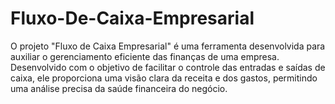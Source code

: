 # Fluxo-De-Caixa-Empresarial
O projeto "Fluxo de Caixa Empresarial" é uma ferramenta desenvolvida  para auxiliar o gerenciamento eficiente das finanças de uma empresa.  Desenvolvido com o objetivo de facilitar o controle das entradas e saídas  de caixa, ele proporciona uma visão clara da receita e dos gastos,  permitindo uma análise precisa da saúde financeira do negócio.
